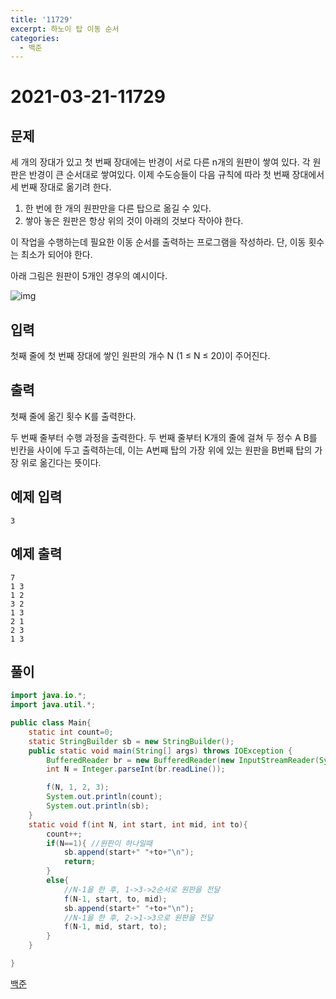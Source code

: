 ```yaml
---
title: '11729'
excerpt: 하노이 탑 이동 순서
categories:
  - 백준
---
```


# 2021-03-21-11729

## 문제

세 개의 장대가 있고 첫 번째 장대에는 반경이 서로 다른 n개의 원판이 쌓여 있다. 각 원판은 반경이 큰 순서대로 쌓여있다. 이제 수도승들이 다음 규칙에 따라 첫 번째 장대에서 세 번째 장대로 옮기려 한다.

1. 한 번에 한 개의 원판만을 다른 탑으로 옮길 수 있다.
2. 쌓아 놓은 원판은 항상 위의 것이 아래의 것보다 작아야 한다.

이 작업을 수행하는데 필요한 이동 순서를 출력하는 프로그램을 작성하라. 단, 이동 횟수는 최소가 되어야 한다.

아래 그림은 원판이 5개인 경우의 예시이다.

![img](https://onlinejudgeimages.s3-ap-northeast-1.amazonaws.com/problem/11729/hanoi.png)

## 입력

첫째 줄에 첫 번째 장대에 쌓인 원판의 개수 N \(1 ≤ N ≤ 20\)이 주어진다.

## 출력

첫째 줄에 옮긴 횟수 K를 출력한다.

두 번째 줄부터 수행 과정을 출력한다. 두 번째 줄부터 K개의 줄에 걸쳐 두 정수 A B를 빈칸을 사이에 두고 출력하는데, 이는 A번째 탑의 가장 위에 있는 원판을 B번째 탑의 가장 위로 옮긴다는 뜻이다.

## 예제 입력

```text
3
```

## 예제 출력

```text
7
1 3
1 2
3 2
1 3
2 1
2 3
1 3
```

## 풀이

```java
import java.io.*;
import java.util.*;

public class Main{
    static int count=0;
    static StringBuilder sb = new StringBuilder();
    public static void main(String[] args) throws IOException {
        BufferedReader br = new BufferedReader(new InputStreamReader(System.in));
        int N = Integer.parseInt(br.readLine());

        f(N, 1, 2, 3);
        System.out.println(count);
        System.out.println(sb);
    }
    static void f(int N, int start, int mid, int to){
        count++;
        if(N==1){ //원판이 하나일때
            sb.append(start+" "+to+"\n");
            return;
        }
        else{
            //N-1을 한 후, 1->3->2순서로 원판을 전달
            f(N-1, start, to, mid);
            sb.append(start+" "+to+"\n");
            //N-1을 한 후, 2->1->3으로 원판을 전달
            f(N-1, mid, start, to);
        }
    }

}
```

[백준](https://www.acmicpc.net/problem/11729)


